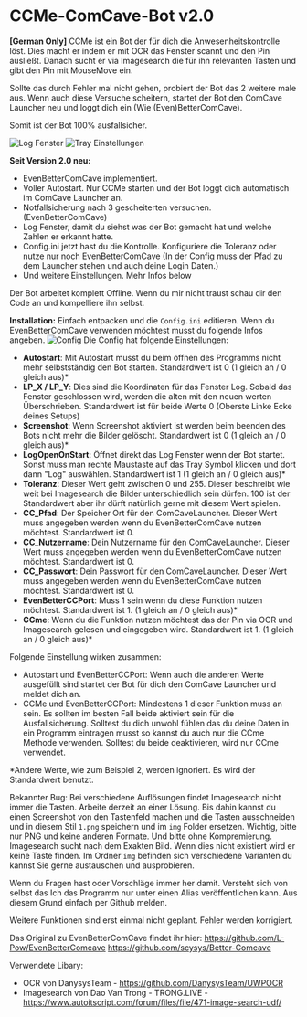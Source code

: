 # CCMe-ComCave-Bot v2.0
**[German Only]** CCMe ist ein Bot der für dich die Anwesenheitskontrolle löst.
Dies macht er indem er mit OCR das Fenster scannt und den Pin ausließt.
Danach sucht er via Imagesearch die für ihn relevanten Tasten und gibt den Pin mit MouseMove ein.

Sollte das durch Fehler mal nicht gehen, probiert der Bot das 2 weitere male aus. Wenn auch diese Versuche scheitern, startet der Bot den ComCave Launcher neu und loggt dich ein (Wie (Even)BetterComCave).

Somit ist der Bot 100% ausfallsicher.

![Log Fenster](https://i.ibb.co/crr3zw4/Screenshot-Log.png)
![Tray Einstellungen](https://i.ibb.co/CH3kd88/Screenshot-3.png)

**Seit Version 2.0 neu:**
- EvenBetterComCave implementiert.
- Voller Autostart. Nur CCMe starten und der Bot loggt dich automatisch im ComCave Launcher an.
- Notfallsicherung nach 3 gescheiterten versuchen. (EvenBetterComCave)
- Log Fenster, damit du siehst was der Bot gemacht hat und welche Zahlen er erkannt hatte.
- Config.ini jetzt hast du die Kontrolle. Konfiguriere die Toleranz oder nutze nur noch EvenBetterComCave (In der Config muss der Pfad zu dem Launcher stehen und auch deine Login Daten.) 
- Und weitere Einstellungen. Mehr Infos below


Der Bot arbeitet komplett Offline. Wenn du mir nicht traust schau dir den Code an und kompelliere ihn selbst.

**Installation:**
Einfach entpacken und die `Config.ini` editieren.
Wenn du EvenBetterComCave verwenden möchtest musst du folgende Infos angeben.
![Config](https://i.ibb.co/k3YMfNm/Screenshot-2023-04-07-135211.png)
Die Config hat folgende Einstellungen:
- **Autostart**: Mit Autostart musst du beim öffnen des Programms nicht mehr selbstständig den Bot starten. Standardwert ist 0 (1 gleich an / 0 gleich aus)*
- **LP_X / LP_Y**: Dies sind die Koordinaten für das Fenster Log. Sobald das Fenster geschlossen wird, werden die alten mit den neuen werten Überschrieben. Standardwert ist für beide Werte 0 (Oberste Linke Ecke deines Setups)
- **Screenshot**: Wenn Screenshot aktiviert ist werden beim beenden des Bots nicht mehr die Bilder gelöscht. Standardwert ist 0 (1 gleich an / 0 gleich aus)*
- **LogOpenOnStart**: Öffnet direkt das Log Fenster wenn der Bot startet. Sonst muss man rechte Maustaste auf das Tray Symbol klicken und dort dann "Log" auswählen. Standardwert ist 1 (1 gleich an / 0 gleich aus)*
- **Toleranz**: Dieser Wert geht zwischen 0 und 255. Dieser beschreibt wie weit bei Imagesearch die Bilder unterschiedlich sein dürfen. 100 ist der Standardwert aber ihr dürft natürlich gerne mit diesem Wert spielen.
- **CC_Pfad**: Der Speicher Ort für den ComCaveLauncher. Dieser Wert muss angegeben werden wenn du EvenBetterComCave nutzen möchtest. Standardwert ist 0.
- **CC_Nutzername**: Dein Nutzername für den ComCaveLauncher. Dieser Wert muss angegeben werden wenn du EvenBetterComCave nutzen möchtest. Standardwert ist 0.
- **CC_Passwort**: Dein Passwort für den ComCaveLauncher. Dieser Wert muss angegeben werden wenn du EvenBetterComCave nutzen möchtest. Standardwert ist 0.
- **EvenBetterCCPort**: Muss 1 sein wenn du diese Funktion nutzen möchtest. Standardwert ist 1. (1 gleich an / 0 gleich aus)*
- **CCme**: Wenn du die Funktion nutzen möchtest das der Pin via OCR und Imagesearch gelesen und eingegeben wird. Standardwert ist 1. (1 gleich an / 0 gleich aus)*

Folgende Einstellung wirken zusammen:
- Autostart und EvenBetterCCPort: Wenn auch die anderen Werte ausgefüllt sind startet der Bot für dich den ComCave Launcher und meldet dich an.
- CCMe und EvenBetterCCPort: Mindestens 1 dieser Funktion muss an sein. Es sollten im besten Fall beide aktiviert sein für die Ausfallsicherung. Solltest du dich unwohl fühlen das du deine Daten in ein Programm eintragen musst so kannst du auch nur die CCme Methode verwenden. Solltest du beide deaktivieren, wird nur CCme verwendet.

*Andere Werte, wie zum Beispiel 2, werden ignoriert. Es wird der Standardwert benutzt.

Bekannter Bug:
Bei verschiedene Auflösungen findet Imagesearch nicht immer die Tasten. Arbeite derzeit an einer Lösung.
Bis dahin kannst du einen Screenshot von den Tastenfeld machen und die Tasten ausschneiden und in diesem Stil `1.png` speichern und im `img` Folder ersetzen. Wichtig, bitte nur PNG und keine anderen Formate. Und bitte ohne Kompremierung. Imagesearch sucht nach dem Exakten Bild. Wenn dies nicht existiert wird er keine Taste finden. Im Ordner `img` befinden sich verschiedene Varianten du kannst Sie gerne austauschen und ausprobieren.

Wenn du Fragen hast oder Vorschläge immer her damit. Versteht sich von selbst das Ich das Programm nur unter einen Alias veröffentlichen kann. Aus diesem Grund einfach per Github melden.

Weitere Funktionen sind erst einmal nicht geplant. Fehler werden korrigiert.

Das Original zu EvenBetterComCave findet ihr hier:
https://github.com/L-Pow/EvenBetterComcave
https://github.com/scysys/Better-Comcave

Verwendete Libary:

 - OCR von DanysysTeam - https://github.com/DanysysTeam/UWPOCR
 - Imagesearch von Dao Van Trong - TRONG.LIVE -
   https://www.autoitscript.com/forum/files/file/471-image-search-udf/
